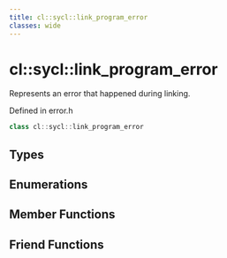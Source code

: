 ```yaml
---
title: cl::sycl::link_program_error
classes: wide
---
```

# cl::sycl::link_program_error

Represents an error that happened during linking. 

Defined in error.h

```cpp
class cl::sycl::link_program_error
```

## Types

## Enumerations

## Member Functions


## Friend Functions

